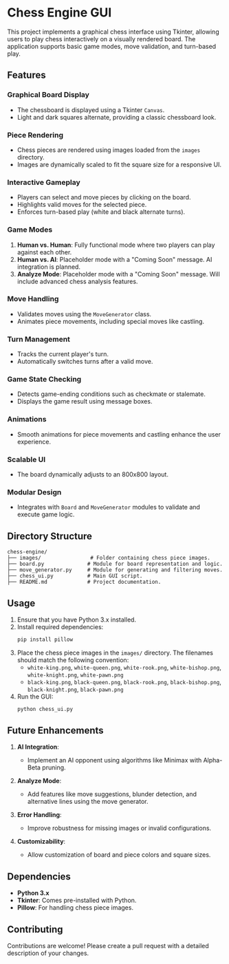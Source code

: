 # Chess Engine GUI

This project implements a graphical chess interface using Tkinter, allowing users to play chess interactively on a visually rendered board. The application supports basic game modes, move validation, and turn-based play.

## Features

### Graphical Board Display

- The chessboard is displayed using a Tkinter `Canvas`.
- Light and dark squares alternate, providing a classic chessboard look.

### Piece Rendering

- Chess pieces are rendered using images loaded from the `images` directory.
- Images are dynamically scaled to fit the square size for a responsive UI.

### Interactive Gameplay

- Players can select and move pieces by clicking on the board.
- Highlights valid moves for the selected piece.
- Enforces turn-based play (white and black alternate turns).

### Game Modes

1. **Human vs. Human**: Fully functional mode where two players can play against each other.
2. **Human vs. AI**: Placeholder mode with a "Coming Soon" message. AI integration is planned.
3. **Analyze Mode**: Placeholder mode with a "Coming Soon" message. Will include advanced chess analysis features.

### Move Handling

- Validates moves using the `MoveGenerator` class.
- Animates piece movements, including special moves like castling.

### Turn Management

- Tracks the current player's turn.
- Automatically switches turns after a valid move.

### Game State Checking

- Detects game-ending conditions such as checkmate or stalemate.
- Displays the game result using message boxes.

### Animations

- Smooth animations for piece movements and castling enhance the user experience.

### Scalable UI

- The board dynamically adjusts to an 800x800 layout.

### Modular Design

- Integrates with `Board` and `MoveGenerator` modules to validate and execute game logic.

## Directory Structure

```
chess-engine/
├── images/                # Folder containing chess piece images.
├── board.py              # Module for board representation and logic.
├── move_generator.py     # Module for generating and filtering moves.
├── chess_ui.py           # Main GUI script.
├── README.md             # Project documentation.
```

## Usage

1. Ensure that you have Python 3.x installed.
2. Install required dependencies:
   ```bash
   pip install pillow
   ```
3. Place the chess piece images in the `images/` directory. The filenames should match the following convention:
   - `white-king.png`, `white-queen.png`, `white-rook.png`, `white-bishop.png`, `white-knight.png`, `white-pawn.png`
   - `black-king.png`, `black-queen.png`, `black-rook.png`, `black-bishop.png`, `black-knight.png`, `black-pawn.png`
4. Run the GUI:
   ```bash
   python chess_ui.py
   ```

## Future Enhancements

1. **AI Integration**:

   - Implement an AI opponent using algorithms like Minimax with Alpha-Beta pruning.

2. **Analyze Mode**:

   - Add features like move suggestions, blunder detection, and alternative lines using the move generator.

3. **Error Handling**:

   - Improve robustness for missing images or invalid configurations.

4. **Customizability**:
   - Allow customization of board and piece colors and square sizes.

## Dependencies

- **Python 3.x**
- **Tkinter**: Comes pre-installed with Python.
- **Pillow**: For handling chess piece images.

## Contributing

Contributions are welcome! Please create a pull request with a detailed description of your changes.

